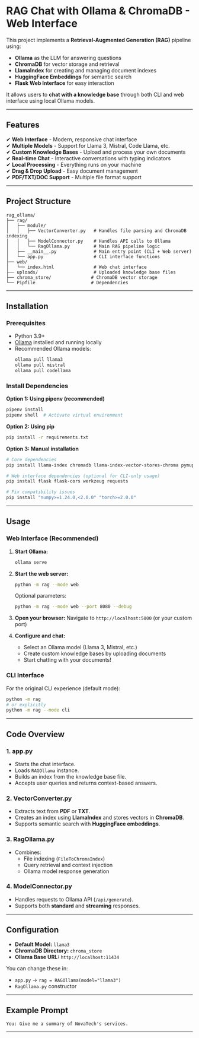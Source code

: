 
# RAG Chat with Ollama & ChromaDB - Web Interface

This project implements a **Retrieval-Augmented Generation (RAG)** pipeline using:
- **Ollama** as the LLM for answering questions
- **ChromaDB** for vector storage and retrieval
- **LlamaIndex** for creating and managing document indexes
- **HuggingFace Embeddings** for semantic search
- **Flask Web Interface** for easy interaction

It allows users to **chat with a knowledge base** through both CLI and web interface using local Ollama models.

---

## **Features**
✔ **Web Interface** - Modern, responsive chat interface  
✔ **Multiple Models** - Support for Llama 3, Mistral, Code Llama, etc.  
✔ **Custom Knowledge Bases** - Upload and process your own documents  
✔ **Real-time Chat** - Interactive conversations with typing indicators  
✔ **Local Processing** - Everything runs on your machine  
✔ **Drag & Drop Upload** - Easy document management  
✔ **PDF/TXT/DOC Support** - Multiple file format support  

---

## **Project Structure**
```
rag_ollama/
├── rag/
│   ├── module/
│   │   ├── VectorConverter.py   # Handles file parsing and ChromaDB indexing
│   │   ├── ModelConnector.py    # Handles API calls to Ollama
│   │   └── RagOllama.py         # Main RAG pipeline logic
│   ├── __main__.py              # Main entry point (CLI + Web server)
│   └── app.py                   # CLI interface functions
├── web/
│   └── index.html               # Web chat interface
├── uploads/                     # Uploaded knowledge base files
├── chroma_store/               # ChromaDB vector storage
└── Pipfile                     # Dependencies
```

---

## **Installation**

### **Prerequisites**
- Python 3.9+
- [Ollama](https://ollama.ai/) installed and running locally
- Recommended Ollama models:
  ```bash
  ollama pull llama3
  ollama pull mistral
  ollama pull codellama
  ```

### **Install Dependencies**

**Option 1: Using pipenv (recommended)**
```bash
pipenv install
pipenv shell  # Activate virtual environment
```

**Option 2: Using pip**
```bash
pip install -r requirements.txt
```

**Option 3: Manual installation**
```bash
# Core dependencies
pip install llama-index chromadb llama-index-vector-stores-chroma pymupdf sentence-transformers llama-index-embeddings-huggingface

# Web interface dependencies (optional for CLI-only usage)
pip install flask flask-cors werkzeug requests

# Fix compatibility issues
pip install "numpy>=1.24.0,<2.0.0" "torch>=2.0.0"
```

---

## **Usage**

### **Web Interface (Recommended)**

1. **Start Ollama:**
   ```bash
   ollama serve
   ```

2. **Start the web server:**
   ```bash
   python -m rag --mode web
   ```
   
   Optional parameters:
   ```bash
   python -m rag --mode web --port 8080 --debug
   ```

3. **Open your browser:**
   Navigate to `http://localhost:5000` (or your custom port)

4. **Configure and chat:**
   - Select an Ollama model (Llama 3, Mistral, etc.)
   - Create custom knowledge bases by uploading documents
   - Start chatting with your documents!

### **CLI Interface**

For the original CLI experience (default mode):
```bash
python -m rag
# or explicitly
python -m rag --mode cli
```

---

## **Code Overview**

### **1. app.py**
- Starts the chat interface.
- Loads `RAGOllama` instance.
- Builds an index from the knowledge base file.
- Accepts user queries and returns context-based answers.

### **2. VectorConverter.py**
- Extracts text from **PDF** or **TXT**.
- Creates an index using **LlamaIndex** and stores vectors in **ChromaDB**.
- Supports semantic search with **HuggingFace embeddings**.

### **3. RagOllama.py**
- Combines:
  - File indexing (`FileToChromaIndex`)
  - Query retrieval and context injection
  - Ollama model response generation

### **4. ModelConnector.py**
- Handles requests to Ollama API (`/api/generate`).
- Supports both **standard** and **streaming** responses.

---

## **Configuration**
- **Default Model:** `llama3`
- **ChromaDB Directory:** `chroma_store`
- **Ollama Base URL:** `http://localhost:11434`

You can change these in:
- `app.py` → `rag = RAGOllama(model="llama3")`
- `RagOllama.py` constructor

---

## **Example Prompt**
```
You: Give me a summary of NovaTech's services.
```

---